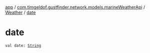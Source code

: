 [app](../../index.md) / [com.timgeldof.gustfinder.network.models.marineWeatherApi](../index.md) / [Weather](index.md) / [date](./date.md)

# date

`val date: `[`String`](https://kotlinlang.org/api/latest/jvm/stdlib/kotlin/-string/index.html)